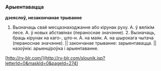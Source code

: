 ### Арыентавацца
**дзеяслоў, незакончанае трыванне**

1. Вызначаць сваё месцазнаходжанне або кірунак руху. А. ў вялікім лесе. А. ў новых абставінах (пераноснае значэнне). 2. Вызначаць, браць кірунак на каго-, што-н. А. на маяк. А. на шырокага чытача (пераноснае значэнне). || закончанае трыванне: зарыентавацца. || назоўнік: арыенціроўка і арыентаванне.

<a rel="author">[http://rv-blr.com/](http://rv-blr.com/slounik.jsp?letterId=0&maskId=0&pageId=274)</a>
